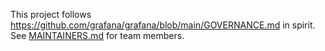 This project follows https://github.com/grafana/grafana/blob/main/GOVERNANCE.md in spirit. See [MAINTAINERS.md](MAINTAINERS.md) for team members.
